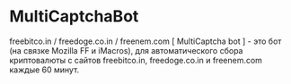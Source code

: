 # MultiCaptchaBot
freebitco.in / freedoge.co.in / freenem.com [ MultiCaptcha bot ]  - это бот (на связке Mozilla FF и iMacros), для автоматического сбора криптовалюты с сайтов freebitco.in, freedoge.co.in и freenem.com каждые 60 минут.
